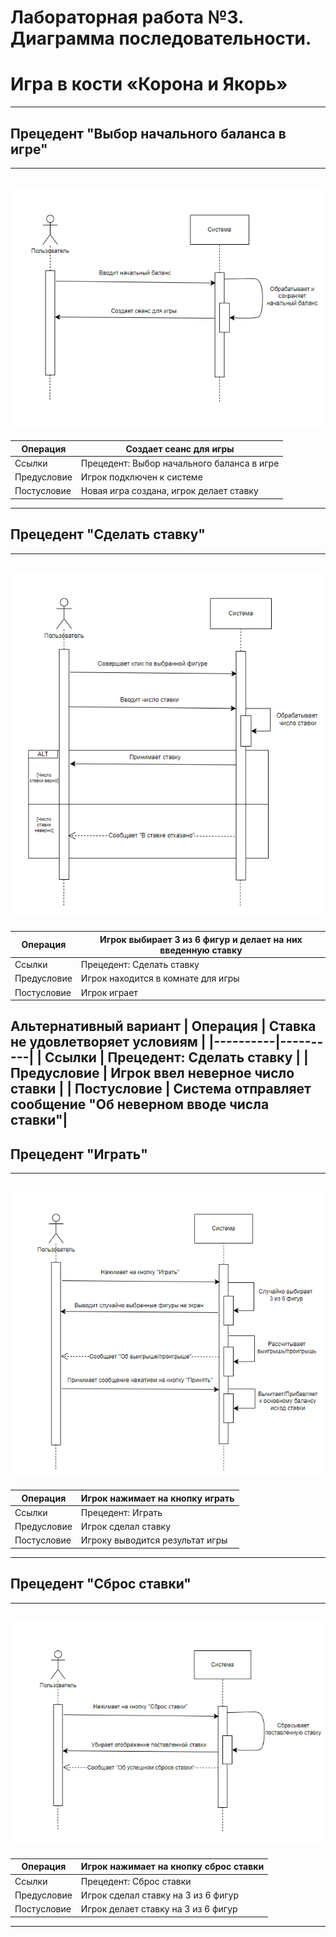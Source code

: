 # Лабораторная работа №3. Диаграмма последовательности.
# Игра в кости «Корона и Якорь»
---
## Прецедент "Выбор начального баланса в игре"
---
![alt text](<./3.1.png>)
---
| Операция | Создает сеанс для игры |
|----------|----------|
| Ссылки    | Прецедент: Выбор начального баланса в игре   |
| Предусловие    | Игрок подключен к системе  |
| Постусловие    |  Новая игра создана, игрок делает ставку  |
---
## Прецедент "Сделать ставку"
---
![alt text](<./3.2.png>)
---
| Операция | Игрок выбирает 3 из 6 фигур и делает на них введенную ставку |
|----------|----------|
| Ссылки    | Прецедент: Сделать ставку   |
| Предусловие    | Игрок находится в комнате для игры |
| Постусловие    | Игрок играет |

**Альтернативный вариант**
| Операция | Ставка не удовлетворяет условиям |
|----------|----------|
| Ссылки    | Прецедент: Сделать ставку   |
| Предусловие    | Игрок ввел неверное число ставки  |
| Постусловие    | Система отправляет сообщение "Об неверном вводе числа ставки"|
---
## Прецедент "Играть"
---
![alt text](<./3.3.png>)
---
| Операция | Игрок нажимает на кнопку играть |
|----------|----------|
| Ссылки    | Прецедент: Играть   |
| Предусловие    | Игрок сделал ставку |
| Постусловие    | Игроку выводится результат игры |
---
## Прецедент "Сброс ставки"
---
![alt text](<./3.4.png>)
---
| Операция | Игрок нажимает на кнопку сброс ставки |
|----------|----------|
| Ссылки    | Прецедент: Сброс ставки   |
| Предусловие    | Игрок сделал ставку на 3 из 6 фигур |
| Постусловие    | Игрок делает ставку на 3 из 6 фигур |
---
